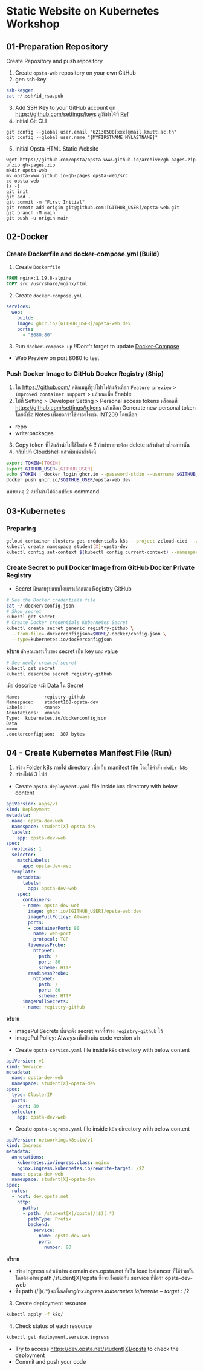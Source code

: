 # Static Website on Kubernetes Workshop

## 01-Preparation Repository
Create Repository and push repository

1. Create `opsta-web` repository on your own GitHub
2. gen ssh-key
```bash
ssh-keygen
cat ~/.ssh/id_rsa.pub
```
3. Add SSH Key to your GitHub account on <https://github.com/settings/keys> ดูวิธีทำได้ที่ [Ref](https://github.com/opsta/devsecops-workshop/blob/master/docs/02-git.md#push-repository-to-github)
4. Initial Git CLI
````
git config --global user.email "62130500[xxx]@mail.kmutt.ac.th"
git config --global user.name "[MYFIRSTNAME MYLASTNAME]"
````
5. Initial Opsta HTML Static Website
````
wget https://github.com/opsta/opsta-www.github.io/archive/gh-pages.zip
unzip gh-pages.zip
mkdir opsta-web
mv opsta-www.github.io-gh-pages opsta-web/src
cd opsta-web
ls -l
git init
git add .
git commit -m "First Initial"
git remote add origin git@github.com:[GITHUB_USER]/opsta-web.git
git branch -M main
git push -u origin main
````
## 02-Docker
### Create Dockerfile and docker-compose.yml (Build)

1. Create `Dockerfile`

```Dockerfile
FROM nginx:1.19.8-alpine
COPY src /usr/share/nginx/html
```

2. Create `docker-compose.yml`

```yaml
services:
  web:
    build: .
    image: ghcr.io/[GITHUB_USER]/opsta-web:dev
    ports:
      - "8080:80"
```

3. Run `docker-compose up` !!Dont't forget to update [Docker-Compose](https://github.com/opsta/devsecops-workshop/blob/master/docs/04-docker-compose.md#install-docker-compose)
* Web Preview on port 8080 to test

### Push Docker Image to GitHub Docker Registry (Ship)

1. ใน https://github.com/ คลิกเมนูที่รูปโปรไฟล์แล้วเลือก `Feature preview` > `Improved container support` > แล้วกดเพื่อ Enable
2. ไปที่ Setting > Developer Setting > Personal access tokens หรือกดที่ <https://github.com/settings/tokens> แล้วเลือก Generate new personal token โดยตั้งชื่อ Notes เพื่อบอกว่าใช้ทำอะไรเช่น INT209 โดยเลือก
  * repo
  * write:packages
3. Copy token ที่ได้แล้วนำไปใช้ในข้อ 4 !! ถ้าทำหายจะต้อง delete แล้วทำสร้างใหม่เท่านั้น
4. กลับไปที่ Cloudshell แล้วพิมพ์คำสั่งดังนี้
```bash
export TOKEN=[TOKEN]
export GITHUB_USER=[GITHUB_USER]
echo $TOKEN | docker login ghcr.io --password-stdin --username $GITHUB_USER
docker push ghcr.io/$GITHUB_USER/opsta-web:dev
```
หมายเหตุ 2 คำสั่งล่างไม่ต้องเปลี่ยน command

## 03-Kubernetes
### Preparing
```bash
gcloud container clusters get-credentials k8s --project zcloud-cicd --zone asia-southeast1-a
kubectl create namespace student[X]-opsta-dev
kubectl config set-context $(kubectl config current-context) --namespace=student[X]-opsta-dev
```

### Create Secret to pull Docker Image from GitHub Docker Private Registry
* Secret มีหลายรูปแบบโดยเราเลือกของ Registry GitHub
```bash
# See the Docker credentials file
cat ~/.docker/config.json
# Show secret
kubectl get secret
# Create Docker credentials Kubernetes Secret
kubectl create secret generic registry-github \
  --from-file=.dockerconfigjson=$HOME/.docker/config.json \
  --type=kubernetes.io/dockerconfigjson
```
<b>อธิบาย</b> ลักษณะการเก็บของ secret เป็น key และ value
```bash
# See newly created secret
kubectl get secret
kubectl describe secret registry-github
```
เมื่อ describe จะมี Data ใน Secret
```
Name:         registry-github
Namespace:    student168-opsta-dev
Labels:       <none>
Annotations:  <none>
Type:  kubernetes.io/dockerconfigjson
Data
====
.dockerconfigjson:  307 bytes
```

##  04 - Create Kubernetes Manifest File (Run)
1. สร้าง Folder k8s ภายใต้ directory เพื่อเก็บ manifest file โดยใช้คำสั่ง `mkdir k8s`
2. สร้างไฟล์ 3 ไฟล์
* Create `opsta-deployment.yaml` file inside `k8s` directory with below content

```yaml
apiVersion: apps/v1
kind: Deployment
metadata:
  name: opsta-dev-web
  namespace: student[X]-opsta-dev
  labels:
    app: opsta-dev-web
spec:
  replicas: 1
  selector:
    matchLabels:
      app: opsta-dev-web
  template:
    metadata:
      labels:
        app: opsta-dev-web
    spec:
      containers:
      - name: opsta-dev-web
        image: ghcr.io/[GITHUB_USER]/opsta-web:dev
        imagePullPolicy: Always
        ports:
        - containerPort: 80
          name: web-port
          protocol: TCP
        livenessProbe:
          httpGet:
            path: /
            port: 80
            scheme: HTTP
        readinessProbe:
          httpGet:
            path: /
            port: 80
            scheme: HTTP
      imagePullSecrets:
      - name: registry-github
```
<b>อธิบาย</b>
- imagePullSecrets นั้นจะดึง secret จากที่สร้าง `registry-github` ไว้
- imagePullPolicy: Always เพื่อป้องกัน code version เก่า

* Create `opsta-service.yaml` file inside `k8s` directory with below content

```yaml
apiVersion: v1
kind: Service
metadata:
  name: opsta-dev-web
  namespace: student[X]-opsta-dev
spec:
  type: ClusterIP
  ports:
  - port: 80
  selector:
    app: opsta-dev-web
```

* Create `opsta-ingress.yaml` file inside `k8s` directory with below content

```yaml
apiVersion: networking.k8s.io/v1
kind: Ingress
metadata:
  annotations:
    kubernetes.io/ingress.class: nginx
    nginx.ingress.kubernetes.io/rewrite-target: /$2
  name: opsta-dev-web
  namespace: student[X]-opsta-dev
spec:
  rules:
  - host: dev.opsta.net
    http:
      paths:
      - path: /student[X]/opsta(/|$)(.*)
        pathType: Prefix
        backend:
          service:
            name: opsta-dev-web
            port:
              number: 80
```
<b>อธิบาย</b>
* สร้าง Ingress แล้วเข้าผ่าน domain dev.opsta.net ที่เป็น load balancer ที่ใช้ร่วมกัน โดยต้องผ่าน path /student[X]/opsta ซึ่งจะเชื่อมต่อกับ service ที่ชื่อว่า opsta-dev-web
* ซึ่ง path (/|$)(.*) จะเชื่อมกับ nginx.ingress.kubernetes.io/rewrite-target: /$2

3. Create deployment resource
```bash
kubectl apply -f k8s/
```

4. Check status of each resource
```bash
kubectl get deployment,service,ingress
```

* Try to access <https://dev.opsta.net/student[X]/opsta> to check the deployment
* Commit and push your code
